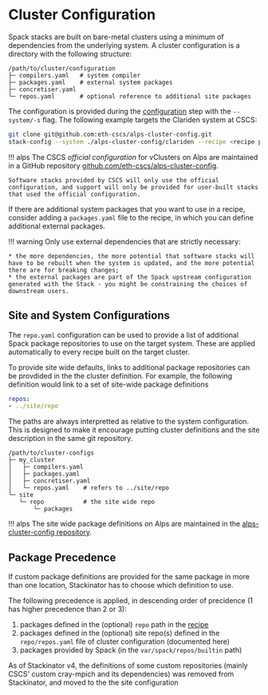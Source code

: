 # Cluster Configuration

Spack stacks are built on bare-metal clusters using a minimum of dependencies from the underlying system.
A cluster configuration is a directory with the following structure:

```
/path/to/cluster/configuration
├─ compilers.yaml   # system compiler
├─ packages.yaml    # external system packages
├─ concretiser.yaml
└─ repos.yaml       # optional reference to additional site packages
```

The configuration is provided during the [configuration](configuring.md) step with the `--system/-s` flag.
The following example targets the Clariden system at CSCS:

```bash
git clone git@github.com:eth-cscs/alps-cluster-config.git
stack-config --system ./alps-cluster-config/clariden --recipe <recipe path> --build <build path>
```

!!! alps
    The CSCS _official configuration_ for vClusters on Alps are maintained in a GitHub repository [github.com/eth-cscs/alps-cluster-config](https://github.com/eth-cscs/alps-cluster-config).

    Software stacks provided by CSCS will only use the official configuration, and support will only be provided for user-built stacks that used the official configuration.

If there are additional system packages that you want to use in a recipe, consider adding a `packages.yaml` file to the recipe, in which you can define additional external packages.

!!! warning
    Only use external dependencies that are strictly necessary:

    * the more dependencies, the more potential that software stacks will have to be rebuilt when the system is updated, and the more potential there are for breaking changes;
    * the external packages are part of the Spack upstream configuration generated with the Stack - you might be constraining the choices of downstream users.

## Site and System Configurations

The `repo.yaml` configuration can be used to provide a list of additional Spack package repositories to use on the target system.
These are applied automatically to every recipe built on the target cluster.

To provide site wide defaults, links to additional package repositories can be provdided in the the cluster definition.
For example, the following definition would link to a set of site-wide package definitions

```yaml
repos:
- ../site/repo
```

The paths are always interpretted as relative to the system configuration.
This is designed to make it encourage putting cluster definitions and the site description in the same git repository.

```
/path/to/cluster-configs
├─ my_cluster
│   ├─ compilers.yaml
│   ├─ packages.yaml
│   ├─ concretiser.yaml
│   └─ repos.yaml    # refers to ../site/repo
└─ site
   └─ repo           # the site wide repo
       └─ packages
```

!!! alps
    The site wide package definitions on Alps are maintained in the [alps-cluster-config repository](https://github.com/eth-cscs/alps-cluster-config/tree/master/site/repo).

## Package Precedence

If custom package definitions are provided for the same package in more than one location, Stackinator has to choose which definition to use.

The following precedence is applied, in descending order of precidence (1 has higher precedence than 2 or 3):
1. packages defined in the (optional) `repo` path in the [recipe](recipes.md#custom-spack-packages)
2. packages defined in the (optional) site repo(s) defined in the `repo/repos.yaml` file of cluster configuration (documented here)
3. packages provided by Spack (in the `var/spack/repos/builtin` path)

As of Stackinator v4, the definitions of some custom repositories (mainly CSCS' custom cray-mpich and its dependencies) was removed from Stackinator, and moved to the the site configuration
